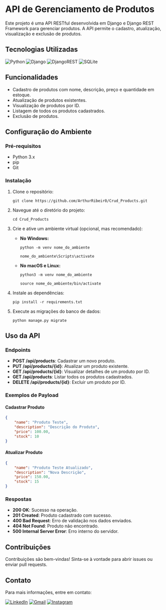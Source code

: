 # API de Gerenciamento de Produtos

Este projeto é uma API RESTful desenvolvida em Django e Django REST Framework para gerenciar produtos. A API permite o cadastro, atualização, visualização e exclusão de produtos.

## Tecnologias Utilizadas

![Python](https://img.shields.io/badge/python-3670A0?style=for-the-badge&logo=python&logoColor=ffdd54)
![Django](https://img.shields.io/badge/django-%23092E20.svg?style=for-the-badge&logo=django&logoColor=white)
![DjangoREST](https://img.shields.io/badge/DJANGO-REST-ff1709?style=for-the-badge&logo=django&logoColor=white&color=ff1709&labelColor=gray)
![SQLite](https://img.shields.io/badge/sqlite-%2307405e.svg?style=for-the-badge&logo=sqlite&logoColor=white)

## Funcionalidades

- Cadastro de produtos com nome, descrição, preço e quantidade em estoque.
- Atualização de produtos existentes.
- Visualização de produtos por ID.
- Listagem de todos os produtos cadastrados.
- Exclusão de produtos.

## Configuração do Ambiente

### Pré-requisitos

- Python 3.x
- pip
- Git

### Instalação

1. Clone o repositório:
    ```
    git clone https://github.com/ArthurRibeir0/Crud_Products.git
    ```

2. Navegue até o diretório do projeto:
    ```
    cd Crud_Products
    ```
    
3. Crie e ative um ambiente virtual (opcional, mas recomendado):
    - **No Windows:**
        ```
        python -m venv nome_do_ambiente
        ```
        ```
        nome_do_ambiente\Scripts\activate
        ```
    - **No macOS e Linux:**
        ```
        python3 -m venv nome_do_ambiente
        ```
        ```
        source nome_do_ambiente/bin/activate
        ```

4. Instale as dependências:
    ```
    pip install -r requirements.txt
    ```

5. Execute as migrações do banco de dados:
    ```
    python manage.py migrate
    ```

## Uso da API

### Endpoints

- **POST /api/products**: Cadastrar um novo produto.
- **PUT /api/products/{id}**: Atualizar um produto existente.
- **GET /api/products/{id}**: Visualizar detalhes de um produto por ID.
- **GET /api/products**: Listar todos os produtos cadastrados.
- **DELETE /api/products/{id}**: Excluir um produto por ID.

### Exemplos de Payload

#### Cadastrar Produto

```json
{
    "name": "Produto Teste",
    "description": "Descrição do Produto",
    "price": 100.00,
    "stock": 10
}
```

#### Atualizar Produto

```json
{
    "name": "Produto Teste Atualizado",
    "description": "Nova Descrição",
    "price": 150.00,
    "stock": 15
}
```

### Respostas

- **200 OK**: Sucesso na operação.
- **201 Created**: Produto cadastrado com sucesso.
- **400 Bad Request**: Erro de validação nos dados enviados.
- **404 Not Found**: Produto não encontrado.
- **500 Internal Server Error**: Erro interno do servidor.

## Contribuições

Contribuições são bem-vindas! Sinta-se à vontade para abrir issues ou enviar pull requests.

## Contato

Para mais informações, entre em contato:

<a href="https://www.linkedin.com/in/arthur-ribeiro-peixoto-3b0096232/" target="_blank">![LinkedIn](https://img.shields.io/badge/linkedin-%230077B5.svg?style=for-the-badge&logo=linkedin&logoColor=white)</a>
<a href="mailto:dev.arthur15@gmail.com">![Gmail](https://img.shields.io/badge/Gmail-D14836?style=for-the-badge&logo=gmail&logoColor=white)</a>
<a href="https://www.instagram.com/arthurr2415" target="_blank">![Instagram](https://img.shields.io/badge/Instagram-%23E4405F.svg?style=for-the-badge&logo=Instagram&logoColor=white)</a>

